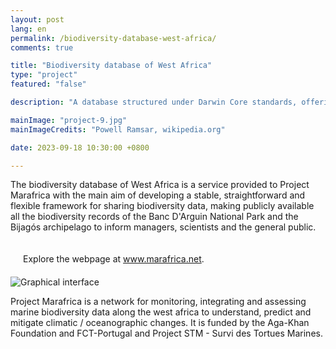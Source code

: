 ```yaml
---
layout: post
lang: en
permalink: /biodiversity-database-west-africa/
comments: true

title: "Biodiversity database of West Africa"
type: "project"
featured: "false"

description: "A database structured under Darwin Core standards, offering a stable, straightforward and flexible framework for sharing biodiversity data to managers, scientists and the general public."

mainImage: "project-9.jpg"
mainImageCredits: "Powell Ramsar, wikipedia.org"

date: 2023-09-18 10:30:00 +0800

---
```


The biodiversity database of West Africa is a service provided to Project Marafrica with the main aim of developing a stable, straightforward and flexible framework for sharing biodiversity data, making publicly available all the biodiversity records of the Banc D'Arguin National Park and the Bijagós archipelago to inform managers, scientists and the general public.

<div style="padding: 20px" class="border-radius-05 bg-gray font-family-secondary font-small text-dark">
Explore the webpage at <a target="_black" href="https://marafrica.net">www.marafrica.net</a>.
</div>

<img src="{{ site.baseurl }}/assets/images/posts/project-9-3.png" alt="Graphical interface" style="max-height: 525px;">

Project Marafrica is a network for monitoring, integrating and assessing marine biodiversity data along the west africa to understand, predict and mitigate climatic / oceanographic changes. It is funded by the Aga-Khan Foundation and FCT-Portugal and Project STM - Survi des Tortues Marines.